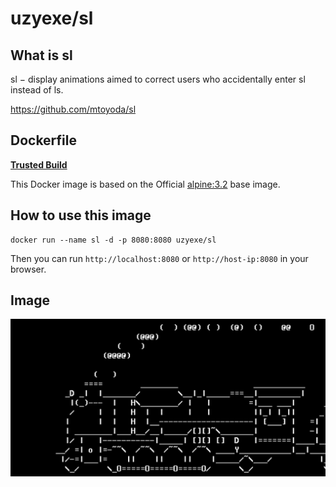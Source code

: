 # uzyexe/sl

## What is sl

sl − display animations aimed to correct users who accidentally enter sl instead of ls.

https://github.com/mtoyoda/sl

## Dockerfile

[**Trusted Build**](https://registry.hub.docker.com/u/uzyexe/sl/)

This Docker image is based on the Official [alpine:3.2](https://registry.hub.docker.com/_/alpine/) base image.

## How to use this image

```
docker run --name sl -d -p 8080:8080 uzyexe/sl
```

Then you can run ```http://localhost:8080``` or ```http://host-ip:8080``` in your browser.

## Image

![img](https://github.com/uzyexe/dockerfile-sl/blob/master/sl.png?raw=true)
